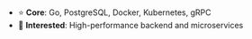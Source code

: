- ⭐️ **Core**: Go, PostgreSQL, Docker, Kubernetes, gRPC
- 💭 **Interested**: High-performance backend and microservices
